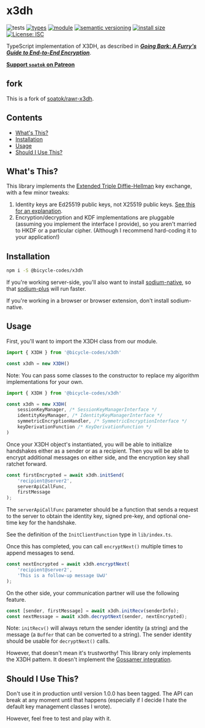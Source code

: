 # x3dh
![tests](https://github.com/bicycle-codes/x3dh/actions/workflows/nodejs.yml/badge.svg?style=flat-square)
[![types](https://img.shields.io/npm/types/@bicycle-codes/x3dh?style=flat-square)](README.md)
[![module](https://img.shields.io/badge/module-ESM-blue?style=flat-square)](README.md)
[![semantic versioning](https://img.shields.io/badge/semver-2.0.0-blue?logo=semver&style=flat-square)](https://semver.org/)
[![install size](https://flat.badgen.net/packagephobia/install/@bicycle-codes/x3dh)](https://packagephobia.com/result?p=@bicycle-codes/x3dh)
[![License: ISC](https://img.shields.io/badge/License-ISC-brightgreen.svg?style=flat-square)](https://opensource.org/licenses/ISC)


TypeScript implementation of X3DH, as described in
***[Going Bark: A Furry's Guide to End-to-End Encryption](https://soatok.blog/2020/11/14/going-bark-a-furrys-guide-to-end-to-end-encryption/)***.

**[Support `soatok` on Patreon](https://patreon.com/soatok)**

## fork

This is a fork of [soatok/rawr-x3dh](https://github.com/soatok/rawr-x3dh).

## Contents

<!-- toc -->

- [What's This?](#whats-this)
- [Installation](#installation)
- [Usage](#usage)
- [Should I Use This?](#should-i-use-this)

<!-- tocstop -->

## What's This?

This library implements the [Extended Triple Diffie-Hellman](https://signal.org/docs/specifications/x3dh/)
key exchange, with a few minor tweaks:

1. Identity keys are Ed25519 public keys, not X25519 public keys.
   [See this for an explanation](https://soatok.blog/2020/11/14/going-bark-a-furrys-guide-to-end-to-end-encryption/#why-ed25519-keys-x3dh).
2. Encryption/decryption and KDF implementations are pluggable
   (assuming you implement the interface I provide), so you aren't
   married to HKDF or a particular cipher. (Although I recommend hard-coding
   it to your application!)

## Installation

```sh
npm i -S @bicycle-codes/x3dh
```

If you're working server-side, you'll also want to install [sodium-native](https://www.npmjs.com/package/sodium-native),
so that [sodium-plus](https://www.npmjs.com/package/sodium-plus) will run faster.

If you're working in a browser or browser extension, don't install sodium-native.

## Usage

First, you'll want to import the X3DH class from our module.

```ts
import { X3DH } from '@bicycle-codes/x3dh'

const x3dh = new X3DH()
```

Note: You can pass some classes to the constructor to replace my algorithm implementations
for your own.

```ts
import { X3DH } from '@bicycle-codes/x3dh'

const x3dh = new X3DH(
    sessionKeyManager, /* SessionKeyManagerInterface */
    identityKeyManager, /* IdentityKeyManagerInterface */
    symmetricEncryptionHandler, /* SymmetricEncryptionInterface */
    keyDerivationFunction /* KeyDerivationFunction */
)
```

Once your X3DH object's instantiated, you will be able to initialize handshakes
either as a sender or as a recipient. Then you will be able to encrypt additional
messages on either side, and the encryption key shall ratchet forward.

```ts
const firstEncrypted = await x3dh.initSend(
    'recipient@server2',
    serverApiCallFunc,
    firstMessage
); 
```

The `serverApiCallFunc` parameter should be a function that sends a request to the server
to obtain the identity key, signed pre-key, and optional one-time key for the handshake.

See the definition of the `InitClientFunction` type in `lib/index.ts`.

Once this has completed, you can call `encryptNext()` multiple times to append messages
to send.

```ts
const nextEncrypted = await x3dh.encryptNext(
    'recipient@server2',
    'This is a follow-up message UwU'
);
```

On the other side, your communication partner will use the following feature.

```ts
const [sender, firstMessage] = await x3dh.initRecv(senderInfo);
const nextMessage = await x3dh.decryptNext(sender, nextEncrypted);
```

Note: `initRecv()` will always return the sender identity (a string) and the
message (a `Buffer` that can be converted to a string). The sender identity
should be usable for `decryptNext()` calls.

However, that doesn't mean it's trustworthy! This library only implements
the X3DH pattern. It doesn't implement the 
[Gossamer integration](https://soatok.blog/2020/11/14/going-bark-a-furrys-guide-to-end-to-end-encryption/#identity-key-management).

## Should I Use This?

Don't use it in production until version 1.0.0 has been tagged.
The API can break at any moment until that happens (especially if
I decide I hate the default key management classes I wrote).

However, feel free to test and play with it.
